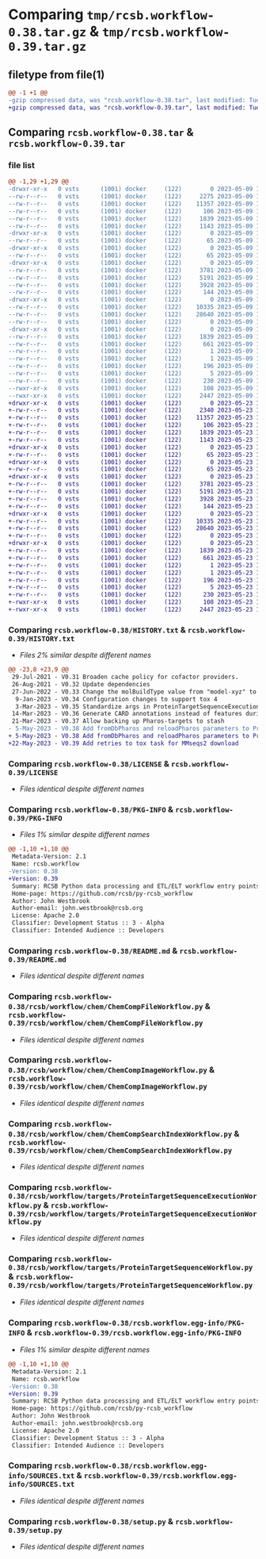 # Comparing `tmp/rcsb.workflow-0.38.tar.gz` & `tmp/rcsb.workflow-0.39.tar.gz`

## filetype from file(1)

```diff
@@ -1 +1 @@
-gzip compressed data, was "rcsb.workflow-0.38.tar", last modified: Tue May  9 18:04:08 2023, max compression
+gzip compressed data, was "rcsb.workflow-0.39.tar", last modified: Tue May 23 16:05:39 2023, max compression
```

## Comparing `rcsb.workflow-0.38.tar` & `rcsb.workflow-0.39.tar`

### file list

```diff
@@ -1,29 +1,29 @@
-drwxr-xr-x   0 vsts      (1001) docker     (122)        0 2023-05-09 18:04:08.958278 rcsb.workflow-0.38/
--rw-r--r--   0 vsts      (1001) docker     (122)     2275 2023-05-09 16:59:26.000000 rcsb.workflow-0.38/HISTORY.txt
--rw-r--r--   0 vsts      (1001) docker     (122)    11357 2023-05-09 16:59:26.000000 rcsb.workflow-0.38/LICENSE
--rw-r--r--   0 vsts      (1001) docker     (122)      106 2023-05-09 16:59:26.000000 rcsb.workflow-0.38/MANIFEST.in
--rw-r--r--   0 vsts      (1001) docker     (122)     1839 2023-05-09 18:04:08.958278 rcsb.workflow-0.38/PKG-INFO
--rw-r--r--   0 vsts      (1001) docker     (122)     1143 2023-05-09 16:59:26.000000 rcsb.workflow-0.38/README.md
-drwxr-xr-x   0 vsts      (1001) docker     (122)        0 2023-05-09 18:04:08.950277 rcsb.workflow-0.38/rcsb/
--rw-r--r--   0 vsts      (1001) docker     (122)       65 2023-05-09 16:59:26.000000 rcsb.workflow-0.38/rcsb/__init__.py
-drwxr-xr-x   0 vsts      (1001) docker     (122)        0 2023-05-09 18:04:08.954277 rcsb.workflow-0.38/rcsb/workflow/
--rw-r--r--   0 vsts      (1001) docker     (122)       65 2023-05-09 16:59:26.000000 rcsb.workflow-0.38/rcsb/workflow/__init__.py
-drwxr-xr-x   0 vsts      (1001) docker     (122)        0 2023-05-09 18:04:08.954277 rcsb.workflow-0.38/rcsb/workflow/chem/
--rw-r--r--   0 vsts      (1001) docker     (122)     3781 2023-05-09 16:59:26.000000 rcsb.workflow-0.38/rcsb/workflow/chem/ChemCompFileWorkflow.py
--rw-r--r--   0 vsts      (1001) docker     (122)     5191 2023-05-09 16:59:26.000000 rcsb.workflow-0.38/rcsb/workflow/chem/ChemCompImageWorkflow.py
--rw-r--r--   0 vsts      (1001) docker     (122)     3928 2023-05-09 16:59:26.000000 rcsb.workflow-0.38/rcsb/workflow/chem/ChemCompSearchIndexWorkflow.py
--rw-r--r--   0 vsts      (1001) docker     (122)      144 2023-05-09 16:59:26.000000 rcsb.workflow-0.38/rcsb/workflow/chem/__init__.py
-drwxr-xr-x   0 vsts      (1001) docker     (122)        0 2023-05-09 18:04:08.958278 rcsb.workflow-0.38/rcsb/workflow/targets/
--rw-r--r--   0 vsts      (1001) docker     (122)    10335 2023-05-09 16:59:26.000000 rcsb.workflow-0.38/rcsb/workflow/targets/ProteinTargetSequenceExecutionWorkflow.py
--rw-r--r--   0 vsts      (1001) docker     (122)    28640 2023-05-09 16:59:26.000000 rcsb.workflow-0.38/rcsb/workflow/targets/ProteinTargetSequenceWorkflow.py
--rw-r--r--   0 vsts      (1001) docker     (122)        0 2023-05-09 16:59:26.000000 rcsb.workflow-0.38/rcsb/workflow/targets/__init__.py
-drwxr-xr-x   0 vsts      (1001) docker     (122)        0 2023-05-09 18:04:08.950277 rcsb.workflow-0.38/rcsb.workflow.egg-info/
--rw-r--r--   0 vsts      (1001) docker     (122)     1839 2023-05-09 18:04:08.000000 rcsb.workflow-0.38/rcsb.workflow.egg-info/PKG-INFO
--rw-r--r--   0 vsts      (1001) docker     (122)      661 2023-05-09 18:04:08.000000 rcsb.workflow-0.38/rcsb.workflow.egg-info/SOURCES.txt
--rw-r--r--   0 vsts      (1001) docker     (122)        1 2023-05-09 18:04:08.000000 rcsb.workflow-0.38/rcsb.workflow.egg-info/dependency_links.txt
--rw-r--r--   0 vsts      (1001) docker     (122)        1 2023-05-09 18:04:07.000000 rcsb.workflow-0.38/rcsb.workflow.egg-info/not-zip-safe
--rw-r--r--   0 vsts      (1001) docker     (122)      196 2023-05-09 18:04:08.000000 rcsb.workflow-0.38/rcsb.workflow.egg-info/requires.txt
--rw-r--r--   0 vsts      (1001) docker     (122)        5 2023-05-09 18:04:08.000000 rcsb.workflow-0.38/rcsb.workflow.egg-info/top_level.txt
--rw-r--r--   0 vsts      (1001) docker     (122)      230 2023-05-09 16:59:26.000000 rcsb.workflow-0.38/requirements.txt
--rwxr-xr-x   0 vsts      (1001) docker     (122)      108 2023-05-09 18:04:08.958278 rcsb.workflow-0.38/setup.cfg
--rwxr-xr-x   0 vsts      (1001) docker     (122)     2447 2023-05-09 16:59:26.000000 rcsb.workflow-0.38/setup.py
+drwxr-xr-x   0 vsts      (1001) docker     (122)        0 2023-05-23 16:05:39.299165 rcsb.workflow-0.39/
+-rw-r--r--   0 vsts      (1001) docker     (122)     2340 2023-05-23 15:23:04.000000 rcsb.workflow-0.39/HISTORY.txt
+-rw-r--r--   0 vsts      (1001) docker     (122)    11357 2023-05-23 15:23:04.000000 rcsb.workflow-0.39/LICENSE
+-rw-r--r--   0 vsts      (1001) docker     (122)      106 2023-05-23 15:23:04.000000 rcsb.workflow-0.39/MANIFEST.in
+-rw-r--r--   0 vsts      (1001) docker     (122)     1839 2023-05-23 16:05:39.299165 rcsb.workflow-0.39/PKG-INFO
+-rw-r--r--   0 vsts      (1001) docker     (122)     1143 2023-05-23 15:23:04.000000 rcsb.workflow-0.39/README.md
+drwxr-xr-x   0 vsts      (1001) docker     (122)        0 2023-05-23 16:05:39.295165 rcsb.workflow-0.39/rcsb/
+-rw-r--r--   0 vsts      (1001) docker     (122)       65 2023-05-23 15:23:04.000000 rcsb.workflow-0.39/rcsb/__init__.py
+drwxr-xr-x   0 vsts      (1001) docker     (122)        0 2023-05-23 16:05:39.299165 rcsb.workflow-0.39/rcsb/workflow/
+-rw-r--r--   0 vsts      (1001) docker     (122)       65 2023-05-23 15:23:04.000000 rcsb.workflow-0.39/rcsb/workflow/__init__.py
+drwxr-xr-x   0 vsts      (1001) docker     (122)        0 2023-05-23 16:05:39.299165 rcsb.workflow-0.39/rcsb/workflow/chem/
+-rw-r--r--   0 vsts      (1001) docker     (122)     3781 2023-05-23 15:23:04.000000 rcsb.workflow-0.39/rcsb/workflow/chem/ChemCompFileWorkflow.py
+-rw-r--r--   0 vsts      (1001) docker     (122)     5191 2023-05-23 15:23:04.000000 rcsb.workflow-0.39/rcsb/workflow/chem/ChemCompImageWorkflow.py
+-rw-r--r--   0 vsts      (1001) docker     (122)     3928 2023-05-23 15:23:04.000000 rcsb.workflow-0.39/rcsb/workflow/chem/ChemCompSearchIndexWorkflow.py
+-rw-r--r--   0 vsts      (1001) docker     (122)      144 2023-05-23 15:23:04.000000 rcsb.workflow-0.39/rcsb/workflow/chem/__init__.py
+drwxr-xr-x   0 vsts      (1001) docker     (122)        0 2023-05-23 16:05:39.299165 rcsb.workflow-0.39/rcsb/workflow/targets/
+-rw-r--r--   0 vsts      (1001) docker     (122)    10335 2023-05-23 15:23:04.000000 rcsb.workflow-0.39/rcsb/workflow/targets/ProteinTargetSequenceExecutionWorkflow.py
+-rw-r--r--   0 vsts      (1001) docker     (122)    28640 2023-05-23 15:23:04.000000 rcsb.workflow-0.39/rcsb/workflow/targets/ProteinTargetSequenceWorkflow.py
+-rw-r--r--   0 vsts      (1001) docker     (122)        0 2023-05-23 15:23:04.000000 rcsb.workflow-0.39/rcsb/workflow/targets/__init__.py
+drwxr-xr-x   0 vsts      (1001) docker     (122)        0 2023-05-23 16:05:39.299165 rcsb.workflow-0.39/rcsb.workflow.egg-info/
+-rw-r--r--   0 vsts      (1001) docker     (122)     1839 2023-05-23 16:05:39.000000 rcsb.workflow-0.39/rcsb.workflow.egg-info/PKG-INFO
+-rw-r--r--   0 vsts      (1001) docker     (122)      661 2023-05-23 16:05:39.000000 rcsb.workflow-0.39/rcsb.workflow.egg-info/SOURCES.txt
+-rw-r--r--   0 vsts      (1001) docker     (122)        1 2023-05-23 16:05:39.000000 rcsb.workflow-0.39/rcsb.workflow.egg-info/dependency_links.txt
+-rw-r--r--   0 vsts      (1001) docker     (122)        1 2023-05-23 16:05:38.000000 rcsb.workflow-0.39/rcsb.workflow.egg-info/not-zip-safe
+-rw-r--r--   0 vsts      (1001) docker     (122)      196 2023-05-23 16:05:39.000000 rcsb.workflow-0.39/rcsb.workflow.egg-info/requires.txt
+-rw-r--r--   0 vsts      (1001) docker     (122)        5 2023-05-23 16:05:39.000000 rcsb.workflow-0.39/rcsb.workflow.egg-info/top_level.txt
+-rw-r--r--   0 vsts      (1001) docker     (122)      230 2023-05-23 15:23:04.000000 rcsb.workflow-0.39/requirements.txt
+-rwxr-xr-x   0 vsts      (1001) docker     (122)      108 2023-05-23 16:05:39.299165 rcsb.workflow-0.39/setup.cfg
+-rwxr-xr-x   0 vsts      (1001) docker     (122)     2447 2023-05-23 15:23:04.000000 rcsb.workflow-0.39/setup.py
```

### Comparing `rcsb.workflow-0.38/HISTORY.txt` & `rcsb.workflow-0.39/HISTORY.txt`

 * *Files 2% similar despite different names*

```diff
@@ -23,8 +23,9 @@
 29-Jul-2021 - V0.31 Broaden cache policy for cofactor providers.
 26-Aug-2021 - V0.32 Update dependencies
 27-Jun-2022 - V0.33 Change the molBuildType value from "model-xyz" to "connection-table" in ChemCompImageWorkflow()
  9-Jan-2023 - V0.34 Configuration changes to support tox 4
  3-Mar-2023 - V0.35 Standardize args in ProteinTargetSequenceExecutionWorkflow
 14-Mar-2023 - V0.36 Generate CARD annotations instead of features during ProteinTargetSequenceExecutionWorkflow
 21-Mar-2023 - V0.37 Allow backing up Pharos-targets to stash
- 5-May-2023 - V0.38 Add fromDbPharos and reloadPharos parameters to ProteinTargetSequenceExecutionWorkflow.exportFasta()
+ 5-May-2023 - V0.38 Add fromDbPharos and reloadPharos parameters to ProteinTargetSequenceExecutionWorkflow.exportFasta()
+22-May-2023 - V0.39 Add retries to tox task for MMseqs2 download
```

### Comparing `rcsb.workflow-0.38/LICENSE` & `rcsb.workflow-0.39/LICENSE`

 * *Files identical despite different names*

### Comparing `rcsb.workflow-0.38/PKG-INFO` & `rcsb.workflow-0.39/PKG-INFO`

 * *Files 1% similar despite different names*

```diff
@@ -1,10 +1,10 @@
 Metadata-Version: 2.1
 Name: rcsb.workflow
-Version: 0.38
+Version: 0.39
 Summary: RCSB Python data processing and ETL/ELT workflow entry points
 Home-page: https://github.com/rcsb/py-rcsb_workflow
 Author: John Westbrook
 Author-email: john.westbrook@rcsb.org
 License: Apache 2.0
 Classifier: Development Status :: 3 - Alpha
 Classifier: Intended Audience :: Developers
```

### Comparing `rcsb.workflow-0.38/README.md` & `rcsb.workflow-0.39/README.md`

 * *Files identical despite different names*

### Comparing `rcsb.workflow-0.38/rcsb/workflow/chem/ChemCompFileWorkflow.py` & `rcsb.workflow-0.39/rcsb/workflow/chem/ChemCompFileWorkflow.py`

 * *Files identical despite different names*

### Comparing `rcsb.workflow-0.38/rcsb/workflow/chem/ChemCompImageWorkflow.py` & `rcsb.workflow-0.39/rcsb/workflow/chem/ChemCompImageWorkflow.py`

 * *Files identical despite different names*

### Comparing `rcsb.workflow-0.38/rcsb/workflow/chem/ChemCompSearchIndexWorkflow.py` & `rcsb.workflow-0.39/rcsb/workflow/chem/ChemCompSearchIndexWorkflow.py`

 * *Files identical despite different names*

### Comparing `rcsb.workflow-0.38/rcsb/workflow/targets/ProteinTargetSequenceExecutionWorkflow.py` & `rcsb.workflow-0.39/rcsb/workflow/targets/ProteinTargetSequenceExecutionWorkflow.py`

 * *Files identical despite different names*

### Comparing `rcsb.workflow-0.38/rcsb/workflow/targets/ProteinTargetSequenceWorkflow.py` & `rcsb.workflow-0.39/rcsb/workflow/targets/ProteinTargetSequenceWorkflow.py`

 * *Files identical despite different names*

### Comparing `rcsb.workflow-0.38/rcsb.workflow.egg-info/PKG-INFO` & `rcsb.workflow-0.39/rcsb.workflow.egg-info/PKG-INFO`

 * *Files 1% similar despite different names*

```diff
@@ -1,10 +1,10 @@
 Metadata-Version: 2.1
 Name: rcsb.workflow
-Version: 0.38
+Version: 0.39
 Summary: RCSB Python data processing and ETL/ELT workflow entry points
 Home-page: https://github.com/rcsb/py-rcsb_workflow
 Author: John Westbrook
 Author-email: john.westbrook@rcsb.org
 License: Apache 2.0
 Classifier: Development Status :: 3 - Alpha
 Classifier: Intended Audience :: Developers
```

### Comparing `rcsb.workflow-0.38/rcsb.workflow.egg-info/SOURCES.txt` & `rcsb.workflow-0.39/rcsb.workflow.egg-info/SOURCES.txt`

 * *Files identical despite different names*

### Comparing `rcsb.workflow-0.38/setup.py` & `rcsb.workflow-0.39/setup.py`

 * *Files identical despite different names*

